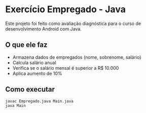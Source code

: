 # Exercício Empregado - Java

Este projeto foi feito como avaliação diagnóstica para o curso de desenvolvimento Android com Java.

## O que ele faz

- Armazena dados de empregados (nome, sobrenome, salário)
- Calcula salário anual
- Verifica se o salário mensal é superior a R$ 10.000
- Aplica aumento de 10%

## Como executar

```bash
javac Empregado.java Main.java
java Main
